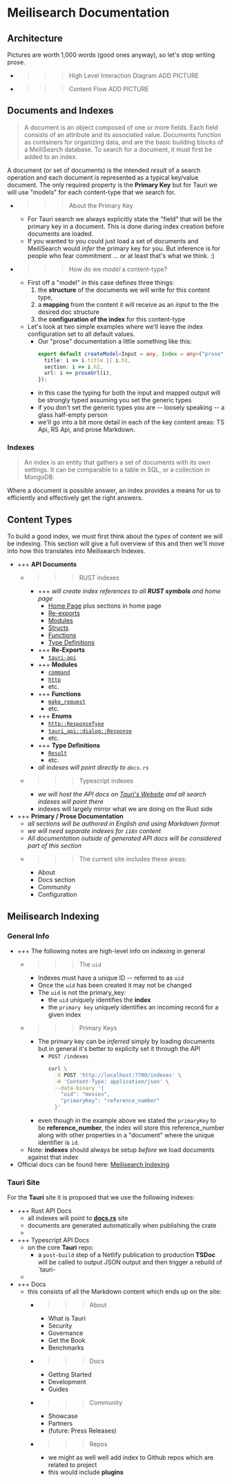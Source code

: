 # Meilisearch Documentation

## Architecture

Pictures are worth 1,000 words (good ones anyway), so let's stop writing prose.

- >>>High Level Interaction Diagram
  ADD PICTURE
- >>>Content Flow
  ADD PICTURE

## Documents and Indexes
> A document is an object composed of one or more fields. Each field consists of an attribute and its associated value. Documents function as containers for organizing data, and are the basic building blocks of a MeiliSearch database. To search for a document, it must first be added to an index.

A document (or set of documents) is the intended _result_ of a search operation and each document is represented as a typical key/value document. The only required property is the **Primary Key** but for Tauri we will use "models" for each content-type that we search for.

- >>> About the Primary Key
  - For Tauri search we always explicitly state the "field" that will be the primary key in a document. This is done during index creation before documents are loaded.
  - If you wanted to you could just load a set of documents and MeiliSearch would _infer_ the primary key for you. But inference is for people who fear commitment ... or at least that's what we think. :)
- >>> How do we _model_ a content-type?
  - First off a "model" in this case defines three things:
    1. the **structure** of the documents we will write for this content type, 
    2. a **mapping** from the content it will receive as an _input_ to the the desired doc structure
    3. the **configuration of the index** for this content-type
  - Let's look at two simple examples where we'll leave the index configuration set to all default values.
    - Our "prose" documentation a little something like this:
      ```ts
      export default createModel<Input = any, Index = any>("prose", i => {
        title: i => i.title || i.h1,
        section: i => i.h2,
        url: i => proseUrl(i),
      });
      ```
    - in this case the typing for both the input and mapped output will be strongly typed assuming you set the generic types
    - if you don't set the generic types you are -- loosely speaking -- a glass half-empty person
    - we'll go into a bit more detail in each of the key content areas: TS Api, RS Api, and prose Markdown.

### Indexes
> An index is an entity that gathers a set of documents with its own settings. It can be comparable to a table in SQL, or a collection in MongoDB.

Where a document is possible answer, an index provides a means for us to efficiently and effectively get the right answers.

## Content Types

To build a good index, we must first think about the _types_ of content we will be indexing. This section will give a full overview of this and then we'll move into how this translates into Meilisearch Indexes.

- +++ **API Documents**
  - >>> RUST indexes
      - +++ _will create index references to all **RUST symbols** and home page_
        - [Home Page](https://docs.rs/tauri/latest/tauri/) plus sections in home page
        - [Re-exports](https://docs.rs/tauri/latest/tauri/#reexports)
        - [Modules](https://docs.rs/tauri/latest/tauri/#modules)
        - [Structs](https://docs.rs/tauri/latest/tauri/#structs)
        - [Functions](https://docs.rs/tauri/latest/tauri/#functions)
        - [Type Definitions](https://docs.rs/tauri/latest/tauri/#types)
      - +++ **Re-Exports**
        - [`tauri-api`](https://docs.rs/tauri-api/latest/tauri_api/index.html)
      - +++ **Modules**
        - [`command`](https://docs.rs/tauri-api/latest/tauri_api/command/index.html)
        - [`http`](https://docs.rs/tauri-api/latest/tauri_api/http/index.html)
        - etc.
      - +++ **Functions** 
        - [`make_request`](https://docs.rs/tauri-api/latest/tauri_api/http/fn.make_request.html)
        - etc.
      - +++ **Enums**
        - [`http::ResponseType`](https://docs.rs/tauri-api/latest/tauri_api/http/enum.ResponseType.html)
        - [`tauri_api::dialog::Response`](https://docs.rs/tauri-api/latest/tauri_api/dialog/enum.Response.html)
        - etc.
      - +++ **Type Definitions**
        - [`Result`](https://docs.rs/tauri/latest/tauri/type.Result.html)
        - etc.
    - _all indexes will point directly to `docs.rs`_
  - >>> Typescript indexes
      - _we will host the API docs on [Tauri's Website](https://tauri.studio) and all search indexes will point there_
      - indexes will largely mirror what we are doing on the Rust side
- +++ **Primary / Prose Documentation**
  - _all sections will be authored in English and using Markdown format_
  - _we will need separate indexes for `i18n` content_
  - _All documentation outside of generated API docs will be considered part of this section_
  - >>> The current site includes these areas:
    - About
    - Docs section
    - Community
    - Configuration

## Meilisearch Indexing

### General Info

- +++ The following notes are high-level info on indexing in general
  - >>>The `uid`
    - Indexes must have a unique ID -- referred to as `uid`
    - Once the `uid` has been created it may not be changed
    - The `uid` is not the primary_key:
      - the `uid` uniquely identifies the **index**
      - the `primary key` uniquely identifies an incoming record for a given index
  - >>> Primary Keys
    - The primary key can be _inferred_ simply by loading documents but in general it's better to explicity set it through the API
      - `POST /indexes`
        ```sh
        curl \
          -X POST 'http://localhost:7700/indexes' \
          -H 'Content-Type: application/json' \
          --data-binary '{
            "uid": "movies",
            "primaryKey": "reference_number"
          }'
        ```
    - even though in the example above we stated the `primaryKey` to be **reference_number**, the index will store this reference_number along with other properties in a "document" where the unique identifier is `id`.
  - Note: **indexes** should always be setup _before_ we load documents against that index
- Official docs can be found here: [Meilisearch Indexing](https://docs.meilisearch.com/learn/core_concepts/indexes.html#index-creation)

### Tauri Site

For the **Tauri** site it is proposed that we use the following indexes:

- +++ Rust API Docs
  - all indexes will point to [**docs.rs**](https://docs.rs/tauri/latest/tauri/) site
  - documents are generated automatically when publishing the crate
  - 
- +++ Typescript API Docs
  - on the core **Tauri** repo:
    - a `post-build` step of a Netlify publication to production **TSDoc** will be called to output JSON output and then trigger a rebuild of `tauri-
  -  
- +++ Docs
  - this consists of all the Markdown content which ends up on the site:
    - >>> About
      - What is Tauri
      - Security
      - Governance
      - Get the Book
      - Benchmarks
    - >>> Docs
      - Getting Started
      - Development
      - Guides
    - >>> Community
      - Showcase
      - Partners
      - (future: Press Releases)
    - >>> Repos
      - we might as well well add index to Github repos which are related to project
      - this would include **plugins**